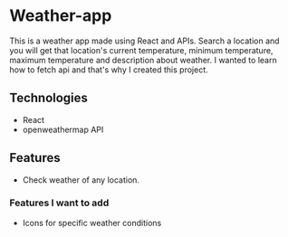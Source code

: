 # Weather-app
This is a weather app made using React and APIs. Search a location and you will get that location's current temperature, minimum temperature, maximum temperature and description about weather.
I wanted to learn how to fetch api and that's why I created this project.

## Technologies

* React
* openweathermap API

## Features

* Check weather of any location.

### Features I want to add

* Icons for specific weather conditions 



